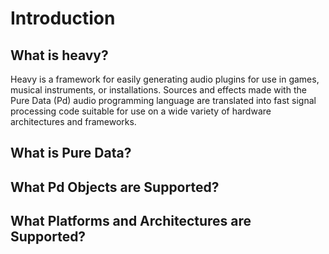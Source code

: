 # Introduction

## What is heavy?
Heavy is a framework for easily generating audio plugins for use in games, musical instruments, or installations. Sources and effects made with the Pure Data (Pd) audio programming language are translated into fast signal processing code suitable for use on a wide variety of hardware architectures and frameworks.

## What is Pure Data?

## What Pd Objects are Supported?

## What Platforms and Architectures are Supported?
